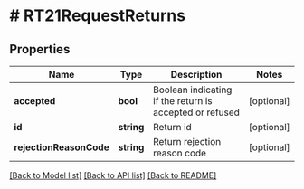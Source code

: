 # # RT21RequestReturns

## Properties

Name | Type | Description | Notes
------------ | ------------- | ------------- | -------------
**accepted** | **bool** | Boolean indicating if the return is accepted or refused | [optional]
**id** | **string** | Return id | [optional]
**rejectionReasonCode** | **string** | Return rejection reason code | [optional]

[[Back to Model list]](../../README.md#models) [[Back to API list]](../../README.md#endpoints) [[Back to README]](../../README.md)
